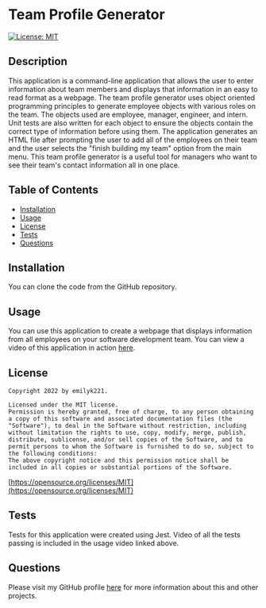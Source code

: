 
  # Team Profile Generator
  [![License: MIT](https://img.shields.io/badge/License-MIT-yellow.svg)](https://opensource.org/licenses/MIT)

  ## Description
  This application is a command-line application that allows the user to enter information about team members and displays that information in an easy to read format as a webpage. The team profile generator uses object oriented programming principles to generate employee objects with various roles on the team. The objects used are employee, manager, engineer, and intern. Unit tests are also written for each object to ensure the objects contain the correct type of information before using them. The application generates an HTML file after prompting the user to add all of the employees on their team and the user selects the "finish building my team" option from the main menu. This team profile generator is a useful tool for managers who want to see their team's contact information all in one place.

  ## Table of Contents
  * [Installation](#installation)
  * [Usage](#usage)
  * [License](#license)
  * [Tests](#tests)
  * [Questions](#questions)

  ## Installation
  You can clone the code from the GitHub repository.

  ## Usage
  You can use this application to create a webpage that displays information from all employees on your software development team.
  You can view a video of this application in action [here](https://drive.google.com/file/d/1DGBtPVKIlPdD2nvi7OAKfgKqcf-CcB0F/view?usp=sharing).

  ## License
  
    Copyright 2022 by emilyk221.

    Licensed under the MIT license.
    Permission is hereby granted, free of charge, to any person obtaining a copy of this software and associated documentation files (the "Software"), to deal in the Software without restriction, including without limitation the rights to use, copy, modify, merge, publish, distribute, sublicense, and/or sell copies of the Software, and to permit persons to whom the Software is furnished to do so, subject to the following conditions:
    The above copyright notice and this permission notice shall be included in all copies or substantial portions of the Software.
    
  [https://opensource.org/licenses/MIT](https://opensource.org/licenses/MIT)

  ## Tests
  Tests for this application were created using Jest. Video of all the tests passing is included in the usage video linked above.

  ## Questions
  Please visit my GitHub profile [here](https://github.com/emilyk221) for more information about this and other projects.
  